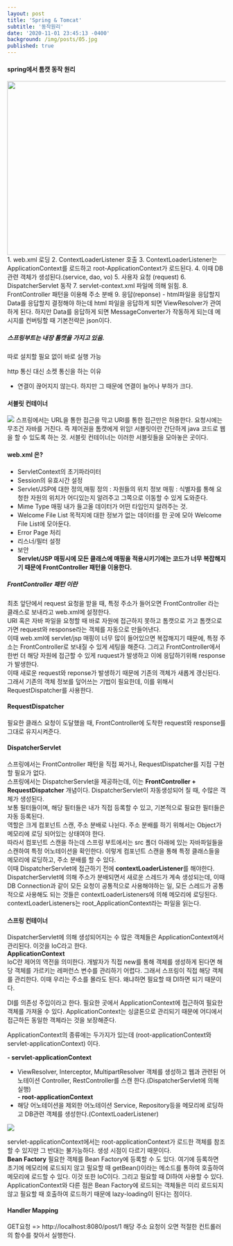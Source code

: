 ```yaml
---
layout: post
title: 'Spring & Tomcat'
subtitle: '동작원리'
date: '2020-11-01 23:45:13 -0400'
background: /img/posts/05.jpg
published: true
---
```

#### spring에서 톰캣 동작 원리
<img src="https://user-images.githubusercontent.com/61040284/99372697-e6dfcf00-2903-11eb-9cb0-6851c699fa26.png" width="750px" height="400px">
1. web.xml 로딩
2. ContextLoaderListener 호출
3. ContextLoaderListener는 ApplicationContext를 로드하고 root-ApplicationContext가 로드된다.
4. 이때 DB관련 객체가 생성된다.(service, dao, vo)
5. 사용자 요청 (request)
6. DispatcherServlet 동작
7. servlet-context.xml 파일에 의해 읽힘.
8. FrontController 패턴을 이용해 주소 분배
9. 응답(reponse) - html파일을 응답할지 Data를 응답할지 결정해야 하는데 html 파일을 응답하게 되면 ViewResolver가 관여하게 된다.   
하지만 Data를 응답하게 되면 MessageConverter가 작동하게 되는데 메시지를 컨버팅할 때 기본전략은 json이다.

##### 스프링부트는 내장 톰캣을 가지고 있음.
따로 설치할 필요 없이 바로 실행 가능   

http 통신 대신 소켓 통신을 하는 이유   
- 연결이 끊어지지 않는다. 하지만 그 때문에 연결이 늘어나 부하가 크다.

#### 서블릿 컨테이너
<img src="https://user-images.githubusercontent.com/61040284/99372561-b13ae600-2903-11eb-959c-5802720fda3e.png">
스프링에서는 URL을 통한 접근을 막고 URI를 통한 접근만은 허용한다.   
요청시에는 무조건 자바를 거친다. 즉 제어권을 톰캣에게 위임!   
서블릿이란 간단하게 java 코드로 웹을 할 수 있도록 하는 것.
서블릿 컨테이너는 이러한 서블릿들을 모아놓은 곳이다.

#### web.xml 은?
- ServletContext의 초기파라미터
- Session의 유효시간 설정
- Servlet/JSP에 대한 정의,매핑
    정의 : 자원들의 위치 정보
    매핑 : 식별자를 통해 요청한 자원의 위치가 어디있는지 알려주고 그쪽으로 이동할 수 있게 도와준다.
- Mime Type 매핑
    내가 들고올 데이터가 어떤 타입인지 알려주는 것.
- Welcome File List
    목적지에 대한 정보가 없는 데이터를 한 곳에 모아 Welcome File List에 모아둔다.
- Error Page 처리
- 리스너/필터 설정
- 보안   
**Servlet/JSP 매핑시에 모든 클래스에 매핑을 적용시키기에는 코드가 너무 복잡해지기 때문에 FrontController 패턴을 이용한다.**   

##### FrontController 패턴 이란
최초 앞단에서 request 요청을 받을 때, 특정 주소가 들어오면 FrontController 라는 클래스로 보내라고 web.xml에 설정한다.   
URI 혹은 자바 파일을 요청할 때 바로 자원에 접근하지 못하고 톰캣으로 가고 톰캣으로 가면 request와 response라는 객체를 자동으로 만들어낸다.   
이때 web.xml에 servlet/jsp 매핑이 너무 많이 들어있으면 복잡해지기 때문에, 특정 주소는 FrontController로 보내질 수 있게 세팅을 해준다. 그리고 FrontController에서 한번 더 해당 자원에 접근할 수 있게 ruquest가 발생하고 이에 응답하기위해 response가 발생한다.   
이때 새로운 request와 reponse가 발생하기 때문에 기존의 객체가 새롭게 갱신된다. 그래서 기존의 객체 정보를 덮어쓰는 기법이 필요한데, 이를 위해서 RequestDispatcher를 사용한다.

#### RequestDispatcher
필요한 클래스 요청이 도달했을 때, FrontController에 도착한 request와 response를 그대로 유지시켜준다.    

#### DispatcherServlet
스프링에서는 FrontController 패턴을 직접 짜거나, RequestDispatcher를 지접 구현할 필요가 없다.   
스프링에서는 DispatcherServlet을 제공하는데, 이는 **FrontController + RequestDispatcher** 개념이다. DispatcherServlet이 자동생성되어 질 때, 수많은 객체가 생성된다.    
보통 필터들이며, 해당 필터들은 내가 직접 등록할 수 있고, 기본적으로 필요한 필터들은 자동 등록된다.   
역할은 크게 컴포넌트 스캔, 주소 분배로 나뉜다.
주소 분배를 하기 위해서는 Object가 메모리에 로딩 되어있는 상태여야 한다.   
따라서 컴포넌트 스캔을 하는데 스프링 부트에서는 src 폴더 아래에 있는 자바파일들을 스캔하여 특정 어노테이션을 확인한다.
이렇게 컴포넌트 스캔을 통해 특정 클래스들을 메모리에 로딩하고, 주소 분배를 할 수 있다.   
이때 DispatcherServlet에 접근하기 전에  **contextLoaderListener**를 해야한다.   
DispatcherServlet에 의해 주소가 분배되면서 새로운 스레드가 계속 생성되는데, 이때 DB Connection과 같이 모든 요청이 공통적으로 사용해야하는 일, 모든 스레드가 공통적으로 사용해도 되는 것들은 contextLoaderListeners에 의해 메모리에 로딩된다.
contextLoaderListeners는 root_ApplicationContext라는 파일을 읽는다.   

#### 스프링 컨테이너
DispatcherServlet에 의해 생성되어지는 수 많은 객체들은 ApplicationContext에서 관리된다. 이것을 IoC라고 한다.   
**ApplicationContext**   
IoC란 제어의 역전을 의미한다. 개발자가 직접 new를 통해 객체를 생성하게 된다면 해당 객체를 가르키는 레퍼런스 변수를 관리하기 어렵다. 그래서 스프링이 직접 해당 객체를 관리한다. 이때 우리는 주소를 몰라도 된다. 왜냐하면 필요할 때 DI하면 되기 때문이다.   

DI를 의존성 주입이라고 한다. 필요한 곳에서 ApplicationContext에 접근하여 필요한 객체를 가져올 수 있다. ApplicationContext는 싱글톤으로 관리되기 때문에 어디에서 접근하든 동일한 객체라는 것을 보장해준다.   

ApplicationContext의 종류에는 두가지가 있는데 (root-applicationContext와 servlet-applicationContext) 이다.   

**- servlet-applicationContext**
- ViewResolver, Interceptor, MultipartResolver 객체를 생성하고 웹과 관련된 어노테이션 Controller, RestController를 스캔 한다.(DispatcherServlet에 의해 실행)   
**- root-applicationContext**
- 해당 어노테이션을 제외한 어노테이션 Service, Repository등을 메모리에 로딩하고 DB관련 객체를 생성한다.(ContextLoaderListener)   
<img src="https://user-images.githubusercontent.com/61040284/99372704-e810fc00-2903-11eb-86ab-6716fbf44fca.png">

servlet-applicationContext에서는 root-applicationContext가 로드한 객체를 참조할 수 있지만 그 반대는 불가능하다. 생성 시점이 다르기 때문이다.    
**Bean Factory**
필요한 객체를 Bean Factory에 등록할 수 도 있다. 여기에 등록하면 초기에 메모리에 로드되지 않고 필요할 때 getBean()이라는 메소드를 통하여 호출하여 메모리에 로드할 수 있다. 이것 또한 IoC이다. 그리고 필요할 때 DI하여 사용할 수 있다.    ApplicationContext와 다른 점은 Bean Factory에 로드되는 객체들은 미리 로드되지 않고 필요할 때 호출하여 로드하기 때문에 lazy-loading이 된다는 점이다.   

#### Handler Mapping
GET요청 => http://localhost:8080/post/1
해당 주소 요청이 오면 적절한 컨트롤러의 함수를 찾아서 실행한다.   
